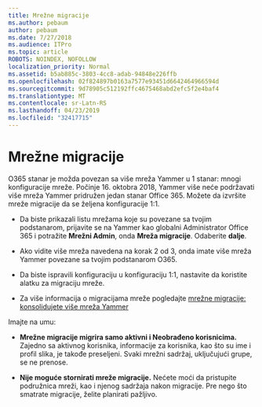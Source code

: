```yaml
---
title: Mrežne migracije
ms.author: pebaum
author: pebaum
ms.date: 7/27/2018
ms.audience: ITPro
ms.topic: article
ROBOTS: NOINDEX, NOFOLLOW
localization_priority: Normal
ms.assetid: b5ab885c-3803-4cc8-adab-94848e226ffb
ms.openlocfilehash: 02f824897b0163a7577e93451d6642464966594d
ms.sourcegitcommit: 9d78905c512192ffc4675468abd2efc5f2e4baf4
ms.translationtype: MT
ms.contentlocale: sr-Latn-RS
ms.lasthandoff: 04/23/2019
ms.locfileid: "32417715"
---
```

# <a name="network-migration"></a>Mrežne migracije

O365 stanar je možda povezan sa više mreža Yammer u 1 stanar: mnogi konfiguracije mreže. Počinje 16. oktobra 2018, Yammer više neće podržavati više mreža Yammer pridružen jedan stanar Office 365. Možete da izvršite mreže migracije da se željena konfiguracije 1:1.
  
- Da biste prikazali listu mrežama koje su povezane sa tvojim podstanarom, prijavite se na Yammer kao globalni Administrator Office 365 i potražite **Mrežni Admin**, onda **Mreža migracije**. Odaberite **dalje**.
    
- Ako vidite više mreža navedena na korak 2 od 3, onda imate više mreža Yammer povezane sa tvojim podstanarom O365.
    
- Da biste ispravili konfiguraciju u konfiguraciju 1:1, nastavite da koristite alatku za migraciju mreže.
    
- Za više informacija o migracijama mreže pogledajte [mrežne migracije: konsolidujete više mreža Yammer](https://support.office.com/article/a22c1b20-9231-4ce2-a916-392b1056d002)
    
Imajte na umu:
  
- **Mrežne migracije migrira samo aktivni i Neobrađeno korisnicima.** Zajedno sa aktivnog korisnika, informacije za korisnika, kao što su ime i profil slika, je takođe preseljeni. Svaki mrežni sadržaj, uključujući grupe, se ne prenose. 
    
- **Nije moguće stornirati mreže migracije.** Nećete moći da pristupite podružnica mreži, kao i njenog sadržaja nakon migracije. Pre nego što smatrate migracije, želite planirati pažljivo. 
    

